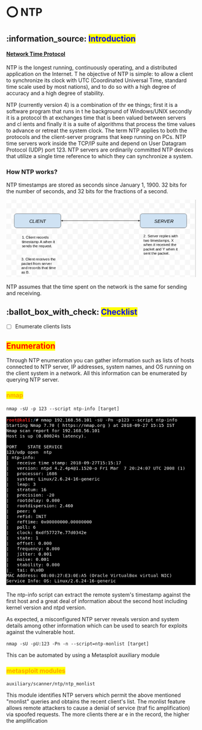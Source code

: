 # ⭕ NTP

## :information\_source: <mark style="color:blue;">Introduction</mark>

#### [Network Time Protocol](https://tools.ietf.org/html/rfc5905)

NTP is the longest running, continuously operating, and a distributed application on the Internet. T he objective of NTP is simple: to allow a client to synchronize its clock with UTC (Coordinated Universal Time, standard time scale used by most nations), and to do so with a high degree of accuracy and a high degree of stability.

NTP (currently version 4) is a combination of thr ee things; first it is a software program that runs in t he background of Windows/UNIX secondly it is a protocol th at exchanges time that is been valued between servers and cl ients and finally it is a suite of algorithms that process the time values to advance or retreat the system clock. The term NTP applies to both the protocols and the client-server programs that keep running on PCs. NTP time servers work inside the TCP/IP suite and depend on User Datagram Protocol (UDP) port 123. NTP servers are ordinarily committed NTP devices that utilize a single time reference to which they can synchronize a system.

### How NTP works?

NTP timestamps are stored as seconds since January 1, 1900. 32 bits for the number of seconds, and 32 bits for the fractions of a second.

![](<../../.gitbook/assets/image (44) (1).png>)

NTP assumes that the time spent on the network is the same for sending and receiving.

## :ballot\_box\_with\_check: <mark style="color:blue;">Checklist</mark>

* [ ] Enumerate clients lists

## <mark style="color:red;">Enumeration</mark>

Through NTP enumeration you can gather information such as lists of hosts connected to NTP server, IP addresses, system names, and OS running on the client system in a network. All this information can be enumerated by querying NTP server.

### <mark style="color:orange;">nmap</mark>

```
nmap -sU -p 123 --script ntp-info [target]
```

![](<../../.gitbook/assets/image (40) (1).png>)

The ntp-info script can extract the remote system's timestamp against the first host and a great deal of information about the second host including kernel version and ntpd version.

As expected, a misconfigured NTP server reveals version and system details among other information which can be used to search for exploits against the vulnerable host.

```
nmap -sU -pU:123 -Pn -n --script=ntp-monlist [target]
```

This can be automated by using a Metasploit auxiliary module

### <mark style="color:orange;">metasploit modules</mark>

```
auxiliary/scanner/ntp/ntp_monlist
```

This module identifies NTP servers which permit the above mentioned "monlist" queries and obtains the recent client's list. The monlist feature allows remote attackers to cause a denial of service (traf fic amplification) via spoofed requests. The more clients there ar e in the record, the higher the amplification
